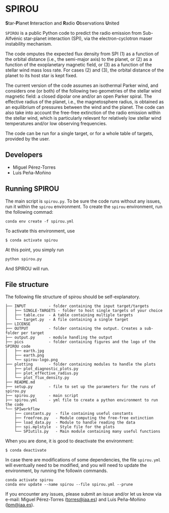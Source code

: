 
<!-- <img src="pics/spirou-logo.png" alt="Alt text" style="width: 40%; transform: rotate(90deg);"> -->

# SPIROU

**S**tar-**P**lanet **I**nteraction and **R**adio **O**bservations **U**nited

`SPIROU` is a public Python code to predict the radio emission from
Sub-Alfvénic star-planet interaction (SPI), via the electron-cyclotron maser
instability mechanism.  


The code omputes the expected flux density from SPI (1) as a function of the orbital
distance (i.e., the semi-major axis) to the planet, or (2) as a function of the
exoplanetary magnetic field, or (3) as a function of the stellar wind mass loss rate.
For cases (2) and (3), the orbital distance of the planet to its host star is kept
fixed. 

The current version of the code assumes an isothermal Parker wind, and considers  one
(or both) of the following two geometries of the stellar wind magnetic field: a closed
dipolar one and/or an open Parker spiral. The effective radius of the planet, i.e., the
magnetosphere radius, is obtained as an equilibrium of pressures between the wind and
the planet.  The code can also take into account the free-free extinction of the radio
emission within the stellar wind, which is particularly relevant for relatively low
stellar wind temperatures and/or low observing frequencies. 

The code can be run for a single target, or for a whole table of targets, provided by
the user.  


##  Developers

* Miguel Pérez-Torres
* Luis Peña-Moñino

## Running SPIROU

The main script is `spirou.py`. To be sure the code runs without any issues, run it within the `spirou` environment. To create the `spirou` environment, run the following commad:

``` 
conda env create -f spirou.yml 
```

To activate this environment, use 

``` 
$ conda activate spirou 
```

At this point, you simply run 

```
python spirou.py
```
And SPIROU will run.

## File structure

The following file structure of spirou should be self-explanatory. 

```
├── INPUT          - folder containing the input target/targets
│   ├── SINGLE-TARGETS - folder to host single targets of your choice
│   ├── table.csv  - A table containing multiple targets
│   └── target.py  - A file containing a single target 
├── LICENSE
├── OUTPUT         - folder containing the output. Creates a sub-folder per target
├── output.py      - module handling the output
├── pics           - folder containing figures and the logo of the SPIROU code
│   ├── earth.jpg
│   ├── earth.png
│   └── spirou-logo.png
├── plotting       - folder containing modules to handle the plots
│   ├── plot_diagnostic_plots.py
│   ├── plot_effective_radius.py
│   └── plot_flux_density.py
├── README.md
├── setup.py       - file to set up the parameters for the runs of spirou.py
├── spirou.py      - main script
├── spirou.yml     - yml file to create a python environment to run the code
└── SPIworkflow
    ├── constants.py  - file containing useful constants
    ├── freefree.py   - Module computing the free-free extinction
    ├── load_data.py  - Module to handle reading the data
    ├── spi.mplstyle  - Style file for the plots
    └── SPIutils.py   - Main module containing many useful functions
```

When you are done, it is good to deactivate the environment:

``` 
$ conda deactivate 
```

In case there are modifications of some dependencies, the file `spirou.yml` will eventually need to be modified, and you will need to update the environment, by running the followin commands.

```
conda activate spirou 
conda env update --name spirou --file spirou.yml --prune
```

If you encounter any issues, please submit an issue and/or let us know via e-mail: 
Miguel Pérez-Torres (torres@iaa.es) and Luis Peña-Moñino (lpm@iaa.es).

